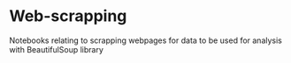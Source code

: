 # Web-scrapping
Notebooks relating to scrapping webpages for data to be used for analysis with BeautifulSoup library
